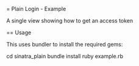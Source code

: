 = Plain Login - Example

A single view showing how to get an access token

== Usage

This uses bundler to install the required gems:

  cd sinatra_plain
  bundle install
  ruby example.rb